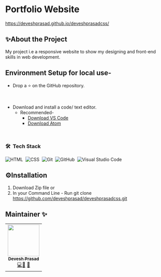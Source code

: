 # Portfolio Website  
https://deveshprasad.github.io/deveshprasadcss/



## ✨About the Project

My project i.e a responsive website to show my designing and front-end skills in web development.

## Environment Setup for local use-

* Drop a :star: on the GitHub repository.
<br/>

* Download and install a code/ text editor.
    - Recommended-
        - [Download VS Code](https://code.visualstudio.com/download)
        - [Download Atom](https://atom.io/)
<br/>


 ### 🛠 &nbsp;Tech Stack

![HTML](https://img.shields.io/badge/-HTML-05122A?style=flat&logo=HTML5)&nbsp;
![CSS](https://img.shields.io/badge/-CSS-05122A?style=flat&logo=CSS3&logoColor=1572B6)&nbsp;
![Git](https://img.shields.io/badge/-Git-05122A?style=flat&logo=git)&nbsp;
![GitHub](https://img.shields.io/badge/-GitHub-05122A?style=flat&logo=github)&nbsp;
![Visual Studio Code](https://img.shields.io/badge/-Visual%20Studio%20Code-05122A?style=flat&logo=visual-studio-code&logoColor=007ACC)&nbsp;
    
## ⚙Installation

1) Download Zip file or
2) In your Command Line - Run git clone https://github.com/deveshprasad/deveshprasadcss.git 

## Maintainer ✨
<table>
  <tr>
    <td align="center"><a href="https://github.com/deveshprasad"><img src="https://avatars.githubusercontent.com/u/63739986?s=460&u=7f3c89bd6859a6406a9890a4936910b710ee721e&v=4" width="100px;" alt=""/><br /><sub><b>Devesh Prasad</b></sub></a><br /><a href="https://github.com/deveshprasad/deveshprasadcss/commits?author=deveshprasad" title="Code">💻</a><a href="https://github.com/deveshprasad/deveshprasadcss/commits?author=deveshprasad" title="Documentation">📖</a> <a href="https://github.com/deveshprasad/deveshprasadcss/commits?author=deveshprasad" title="Maintenance">🚧</a></td>
  </tr>
</table>





